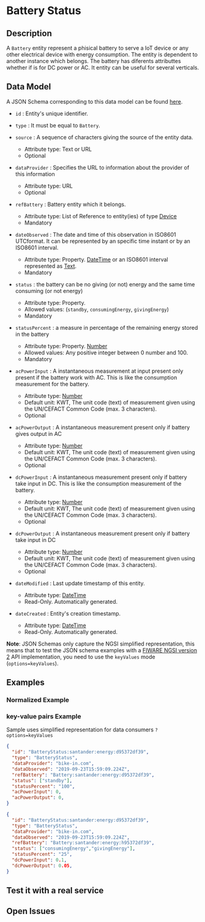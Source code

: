 # Battery Status

## Description

A `Battery` entity represent a phisical battery to serve a IoT device or any
other electrical device with energy consumption. The entity is dependent to
another instance which belongs. The battery has diferents attributtes whether
if is for DC power or AC. It entity can be useful for several verticals.

## Data Model

A JSON Schema corresponding to this data model can be found
[here](../schema.json).

-   `id` : Entity's unique identifier.

-   `type` : It must be equal to `Battery`.

-   `source` : A sequence of characters giving the source of the entity data.

    -   Attribute type: Text or URL
    -   Optional

-   `dataProvider` : Specifies the URL to information about the provider of this
    information

    -   Attribute type: URL
    -   Optional

-   `refBattery` : Battery entity which it belongs.

    -   Attribute type: List of Reference to entity(ies) of type
        [Device](https://github.com/Fiware/dataModels/blob/master/specs/Energy/Battery/doc/spec.md)
    -   Mandatory

-   `dateObserved` : The date and time of this observation in ISO8601 UTCformat.
    It can be represented by an specific time instant or by an ISO8601 interval.

    -   Attribute type: Property. [DateTime](https://schema.org/DateTime) or an ISO8601
        interval represented as [Text](https://schema.org/Text).
    -   Mandatory

-   `status` : the battery can be no giving (or not) energy and the same time
    consuming (or not energy)

    -   Attribute type: Property.
    -   Allowed values: (`standby`, `consumingEnergy`, `givingEnergy`)
    -   Mandatory

-   `statusPercent` : a measure in percentage of the remaining energy stored
    in the battery

    -   Attribute type: Property. [Number](http://schema.org/Number)
    -   Allowed values: Any positive integer between 0 number and 100.
    -   Mandatory

-   `acPowerInput` : A instantaneous measurement at input present only present if the battery
    work with AC. This is like the consumption measurement for the battery.

    -   Attribute type: [Number](http://schema.org/Number)
    -   Default unit: KWT, The unit code (text) of measurement given using the UN/CEFACT
        Common Code (max. 3 characters).
    -   Optional

-   `acPowerOutput` : A instantaneous measurement present only if battery gives output in AC

    -   Attribute type: [Number](http://schema.org/Number)
    -   Default unit: KWT, The unit code (text) of measurement given using the UN/CEFACT
        Common Code (max. 3 characters).
    -   Optional

-   `dcPowerInput` : A instantaneous measurement present only if battery take input in DC.
    This is like the consumption measurement of the battery.

    -   Attribute type: [Number](http://schema.org/Number)
    -   Default unit: KWT, The unit code (text) of measurement given using the UN/CEFACT
        Common Code (max. 3 characters).
    -   Optional

-   `dcPowerOutput` :  A instantaneous measurement present only if battery take input in DC

    -   Attribute type: [Number](http://schema.org/Number)
    -   Default unit: KWT, The unit code (text) of measurement given using the UN/CEFACT
        Common Code (max. 3 characters).
    -   Optional

-   `dateModified` : Last update timestamp of this entity.

    -   Attribute type: [DateTime](https://schema.org/DateTime)
    -   Read-Only. Automatically generated.

-   `dateCreated` : Entity's creation timestamp.

    -   Attribute type: [DateTime](https://schema.org/DateTime)
    -   Read-Only. Automatically generated.

**Note**: JSON Schemas only capture the NGSI simplified representation, this
means that to test the JSON schema examples with a
[FIWARE NGSI version 2](http://fiware.github.io/specifications/ngsiv2/stable)
API implementation, you need to use the `keyValues` mode (`options=keyValues`).

## Examples

### Normalized Example



### key-value pairs Example

Sample uses simplified representation for data consumers `?options=keyValues`

```json
{
  "id": "BatteryStatus:santander:energy:d95372df39",
  "type": "BatteryStatus",
  "dataProvider": "bike-in.com",
  "dataObserved": "2019-09-23T15:59:09.224Z",
  "refBattery": "Battery:santander:energy:d95372df39",
  "status": ["standby"],
  "statusPercent": "100",
  "acPowerInput": 0,
  "acPowerOutput": 0,
}
```

```json
{
  "id": "BatteryStatus:santander:energy:d95372df39",
  "type": "BatteryStatus",
  "dataProvider": "bike-in.com",
  "dataObserved": "2019-09-23T15:59:09.224Z",
  "refBattery": "Battery:santander:energy:h95372df39",
  "status": ["consumingEnergy","givingEnergy"],
  "statusPercent": "25",
  "dcPowerInput": 0.1,
  "dcPowerOutput": 0.05,
}
```

## Test it with a real service

## Open Issues
